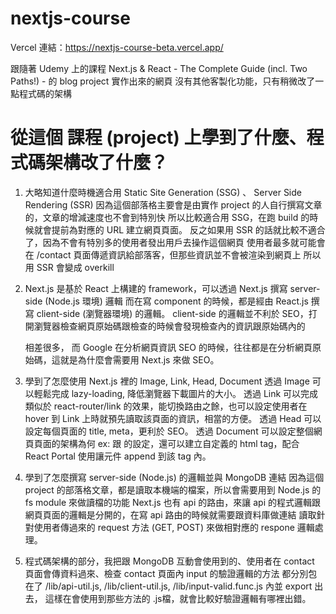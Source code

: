 # nextjs-course

Vercel 連結：https://nextjs-course-beta.vercel.app/

跟隨著 Udemy 上的課程 Next.js & React - The Complete Guide (incl. Two Paths!) - 的 blog project 實作出來的網頁
沒有其他客製化功能，只有稍微改了一點程式碼的架構

# 從這個 課程 (project) 上學到了什麼、程式碼架構改了什麼？

1) 大略知道什麼時機適合用 Static Site Generation (SSG) 、 Server Side Rendering (SSR)
   因為這個部落格主要會是由實作 project 的人自行撰寫文章的，文章的增減速度也不會到特別快
   所以比較適合用 SSG，在跑 build 的時候就會提前為對應的 URL 建立網頁頁面。
   反之如果用 SSR 的話就比較不適合了，因為不會有特別多的使用者發出用戶去操作這個網頁
   使用者最多就可能會在 /contact 頁面傳遞資訊給部落客，但那些資訊並不會被渲染到網頁上
   所以用 SSR 會變成 overkill
   
2) Next.js 是基於 React 上構建的 framework，可以透過 Next.js 撰寫 server-side (Node.js 環境) 邏輯
   而在寫 component 的時候，都是經由 React.js 撰寫 client-side (瀏覽器環境) 的邏輯。
   client-side 的邏輯並不利於 SEO，打開瀏覽器檢查網頁原始碼跟檢查的時候會發現檢查內的資訊跟原始碼內的 <div id='root'></div> 相差很多，
   而 Google 在分析網頁資訊 SEO 的時候，往往都是在分析網頁原始碼，這就是為什麼會需要用 Next.js 來做 SEO。

3) 學到了怎麼使用 Next.js 裡的 Image, Link, Head, Document
   透過 Image 可以輕鬆完成 lazy-loading, 降低瀏覽器下載圖片的大小。
   透過 Link 可以完成類似於 react-router/link 的效果，能切換路由之餘，也可以設定使用者在 hover 到 Link 上時就預先讀取該頁面的資訊，相當的方便。
   透過 Head 可以設定每個頁面的 title, meta，更利於 SEO。
   透過 Document 可以設定整個網頁頁面的架構為何 ex: <html> 跟 <body> 的設定，還可以建立自定義的 html tag，配合 React Portal 使用讓元件 append 到該 tag 內。
   
4) 學到了怎麼撰寫 server-side (Node.js) 的邏輯並與 MongoDB 連結
   因為這個 project 的部落格文章，都是讀取本機端的檔案，所以會需要用到 Node.js 的 fs module 來做讀檔的功能
   Next.js 也有 api 的路由，來讓 api 的程式邏輯跟網頁頁面的邏輯是分開的，在寫 api 路由的時候就需要跟資料庫做連結
   讀取針對使用者傳過來的 request 方法 (GET, POST) 來做相對應的 respone 邏輯處理。

   
5) 程式碼架構的部分，我把跟 MongoDB 互動會使用到的、使用者在 contact 頁面會傳資料過來、檢查 contact 頁面內 input 的驗證邏輯的方法
   都分別包在了 /lib/api-util.js, /lib/client-util.js, /lib/input-valid.func.js 內並 export 出去，
   這樣在會使用到那些方法的 .js檔，就會比較好驗證邏輯有哪裡出錯。
   

  



